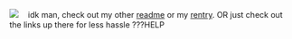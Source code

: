 ![](https://i.postimg.cc/yYFVHx4v/Untitled73.png)
ㅤidk man, check out my other [readme](https://github.com/morningsradiohour#%E3%85%A4%E3%85%A4radiobroadcast----%E3%85%A4---%E3%85%A4) or my [rentry](https://rentry.org/rosesforyourradio). OR just check out the links up there for less hassle ???HELP

